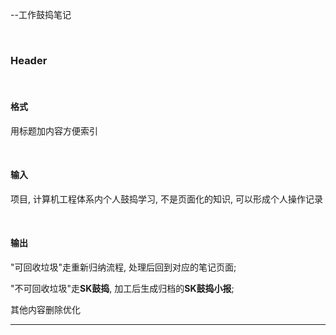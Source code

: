 --工作鼓捣笔记

‍

### Header

‍

#### 格式

用标题加内容方便索引

‍

#### 输入

项目, 计算机工程体系内个人鼓捣学习, 不是页面化的知识, 可以形成个人操作记录

‍

#### 输出

"可回收垃圾"走重新归纳流程, 处理后回到对应的笔记页面;

"不可回收垃圾"走**SK鼓捣**, 加工后生成归档的**SK鼓捣小报**;

其他内容删除优化

---

‍

‍

‍

‍

‍

‍

‍

‍

‍

‍

‍

‍

‍
